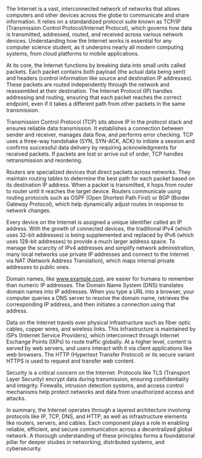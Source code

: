 The Internet is a vast, interconnected network of networks that allows computers and other devices across the globe to communicate and share information. It relies on a standardized protocol suite known as TCP/IP (Transmission Control Protocol/Internet Protocol), which governs how data is transmitted, addressed, routed, and received across various network devices. Understanding how the Internet works is essential for any computer science student, as it underpins nearly all modern computing systems, from cloud platforms to mobile applications.

At its core, the Internet functions by breaking data into small units called packets. Each packet contains both payload (the actual data being sent) and headers (control information like source and destination IP addresses). These packets are routed independently through the network and reassembled at their destination. The Internet Protocol (IP) handles addressing and routing, ensuring that each packet reaches the correct endpoint, even if it takes a different path from other packets in the same transmission.

Transmission Control Protocol (TCP) sits above IP in the protocol stack and ensures reliable data transmission. It establishes a connection between sender and receiver, manages data flow, and performs error checking. TCP uses a three-way handshake (SYN, SYN-ACK, ACK) to initiate a session and confirms successful data delivery by requiring acknowledgments for received packets. If packets are lost or arrive out of order, TCP handles retransmission and reordering.

Routers are specialized devices that direct packets across networks. They maintain routing tables to determine the best path for each packet based on its destination IP address. When a packet is transmitted, it hops from router to router until it reaches the target device. Routers communicate using routing protocols such as OSPF (Open Shortest Path First) or BGP (Border Gateway Protocol), which help dynamically adjust routes in response to network changes.

Every device on the Internet is assigned a unique identifier called an IP address. With the growth of connected devices, the traditional IPv4 (which uses 32-bit addresses) is being supplemented and replaced by IPv6 (which uses 128-bit addresses) to provide a much larger address space. To manage the scarcity of IPv4 addresses and simplify network administration, many local networks use private IP addresses and connect to the Internet via NAT (Network Address Translation), which maps internal private addresses to public ones.

Domain names, like www.example.com, are easier for humans to remember than numeric IP addresses. The Domain Name System (DNS) translates domain names into IP addresses. When you type a URL into a browser, your computer queries a DNS server to resolve the domain name, retrieves the corresponding IP address, and then initiates a connection using that address.

Data on the Internet travels over physical infrastructure such as fiber optic cables, copper wires, and wireless links. This infrastructure is maintained by ISPs (Internet Service Providers), which interconnect through Internet Exchange Points (IXPs) to route traffic globally. At a higher level, content is served by web servers, and users interact with it via client applications like web browsers. The HTTP (Hypertext Transfer Protocol) or its secure variant HTTPS is used to request and transfer web content.

Security is a critical concern on the Internet. Protocols like TLS (Transport Layer Security) encrypt data during transmission, ensuring confidentiality and integrity. Firewalls, intrusion detection systems, and access control mechanisms help protect networks and data from unauthorized access and attacks.

In summary, the Internet operates through a layered architecture involving protocols like IP, TCP, DNS, and HTTP, as well as infrastructure elements like routers, servers, and cables. Each component plays a role in enabling reliable, efficient, and secure communication across a decentralized global network. A thorough understanding of these principles forms a foundational pillar for deeper studies in networking, distributed systems, and cybersecurity.